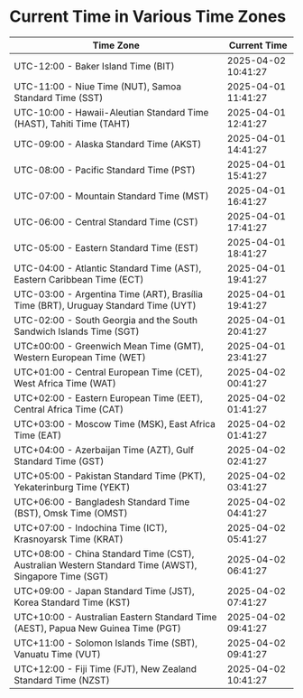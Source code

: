 # Current Time in Various Time Zones

| Time Zone | Current Time |
|-----------|--------------|
| UTC-12:00 - Baker Island Time (BIT) | 2025-04-02 10:41:27 |
| UTC-11:00 - Niue Time (NUT), Samoa Standard Time (SST) | 2025-04-01 11:41:27 |
| UTC-10:00 - Hawaii-Aleutian Standard Time (HAST), Tahiti Time (TAHT) | 2025-04-01 12:41:27 |
| UTC-09:00 - Alaska Standard Time (AKST) | 2025-04-01 14:41:27 |
| UTC-08:00 - Pacific Standard Time (PST) | 2025-04-01 15:41:27 |
| UTC-07:00 - Mountain Standard Time (MST) | 2025-04-01 16:41:27 |
| UTC-06:00 - Central Standard Time (CST) | 2025-04-01 17:41:27 |
| UTC-05:00 - Eastern Standard Time (EST) | 2025-04-01 18:41:27 |
| UTC-04:00 - Atlantic Standard Time (AST), Eastern Caribbean Time (ECT) | 2025-04-01 19:41:27 |
| UTC-03:00 - Argentina Time (ART), Brasília Time (BRT), Uruguay Standard Time (UYT) | 2025-04-01 19:41:27 |
| UTC-02:00 - South Georgia and the South Sandwich Islands Time (SGT) | 2025-04-01 20:41:27 |
| UTC±00:00 - Greenwich Mean Time (GMT), Western European Time (WET) | 2025-04-01 23:41:27 |
| UTC+01:00 - Central European Time (CET), West Africa Time (WAT) | 2025-04-02 00:41:27 |
| UTC+02:00 - Eastern European Time (EET), Central Africa Time (CAT) | 2025-04-02 01:41:27 |
| UTC+03:00 - Moscow Time (MSK), East Africa Time (EAT) | 2025-04-02 01:41:27 |
| UTC+04:00 - Azerbaijan Time (AZT), Gulf Standard Time (GST) | 2025-04-02 02:41:27 |
| UTC+05:00 - Pakistan Standard Time (PKT), Yekaterinburg Time (YEKT) | 2025-04-02 03:41:27 |
| UTC+06:00 - Bangladesh Standard Time (BST), Omsk Time (OMST) | 2025-04-02 04:41:27 |
| UTC+07:00 - Indochina Time (ICT), Krasnoyarsk Time (KRAT) | 2025-04-02 05:41:27 |
| UTC+08:00 - China Standard Time (CST), Australian Western Standard Time (AWST), Singapore Time (SGT) | 2025-04-02 06:41:27 |
| UTC+09:00 - Japan Standard Time (JST), Korea Standard Time (KST) | 2025-04-02 07:41:27 |
| UTC+10:00 - Australian Eastern Standard Time (AEST), Papua New Guinea Time (PGT) | 2025-04-02 09:41:27 |
| UTC+11:00 - Solomon Islands Time (SBT), Vanuatu Time (VUT) | 2025-04-02 09:41:27 |
| UTC+12:00 - Fiji Time (FJT), New Zealand Standard Time (NZST) | 2025-04-02 10:41:27 |
